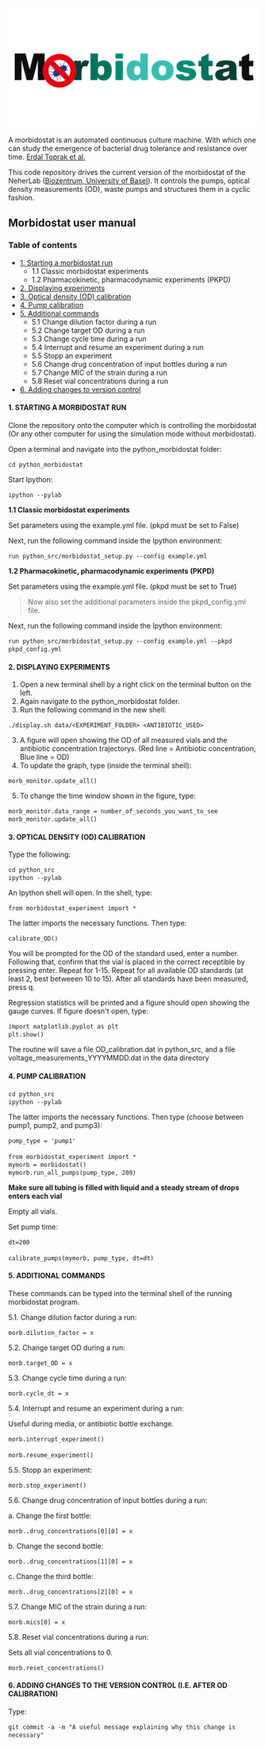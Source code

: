 <p align="center"><img src="misc/Element 2.png" alt="Morbidostat" width="600"></p>

A morbidostat is an automated continuous culture machine. With which one can study the emergence of bacterial drug tolerance and resistance over time. [Erdal Toprak et al.](https://www.ncbi.nlm.nih.gov/pmc/articles/PMC3708598/)

This code repository drives the current version of the morbidostat of the NeherLab ([Biozentrum, University of Basel](https://www.biozentrum.unibas.ch/research/research-groups/research-groups-a-z/overview/unit/research-group-richard-neher)). It controls the pumps, optical density measurements (OD), waste pumps and structures them in a cyclic fashion.

## Morbidostat user manual

### Table of contents
* [1. Starting a morbidostat run](#1-starting-a-morbidostat-run)
    * 1.1 Classic morbidostat experiments
    * 1.2 Pharmacokinetic, pharmacodynamic experiments (PKPD)
* [2. Displaying experiments](#2-displaying-experiments)
* [3. Optical density (OD) calibration](#3-optical-density-od-calibration)
* [4. Pump calibration](#4-pump-calibration)
* [5. Additional commands](#5-additional-commands)
    * 5.1 Change dilution factor during a run
    * 5.2 Change target OD during a run
    * 5.3 Change cycle time during a run
    * 5.4 Interrupt and resume an experiment during a run
    * 5.5 Stopp an experiment
    * 5.6 Change drug concentration of input bottles during a run
    * 5.7 Change MIC of the strain during a run
    * 5.8 Reset vial concentrations during a run
* [6. Adding changes to version control](#6-adding-changes-to-the-version-control-ie-after-od-calibration)


#### 1. STARTING A MORBIDOSTAT RUN

Clone the repository onto the computer which is controlling the morbidostat (Or any other computer for using the simulation mode without morbidostat).

Open a terminal and navigate into the python_morbidostat folder:
```
cd python_morbidostat
```

Start Ipython:
```
ipython --pylab
```

**1.1 Classic morbidostat experiments**

Set parameters using the example.yml file. (pkpd must be set to False)

Next, run the following command inside the Ipython environment:
```
run python_src/morbidostat_setup.py --config example.yml
```

**1.2 Pharmacokinetic, pharmacodynamic experiments (PKPD)**

Set parameters using the example.yml file. (pkpd must be set to True)

> Now also set the additional parameters inside the pkpd_config.yml file.

Next, run the following command inside the Ipython environment:
```
run python_src/morbidostat_setup.py --config example.yml --pkpd pkpd_config.yml
```

#### 2. DISPLAYING EXPERIMENTS

1. Open a new terminal shell by a right click on the terminal button on the left.
2. Again navigate to the python_morbidostat folder.
2. Run the following command in the new shell:
```
./display.sh data/<EXPERIMENT_FOLDER> <ANTIBIOTIC_USED>
```
3. A figure will open showing the OD of all measured vials and the antibiotic concentration trajectorys. (Red line = Antibiotic concentration, Blue line = OD)
4. To update the graph, type (inside the terminal shell):
```
morb_monitor.update_all()
```
5. To change the time window shown in the figure, type:
```
morb_monitor.data_range = number_of_seconds_you_want_to_see
morb_monitor.update_all()
```
#### 3. OPTICAL DENSITY (OD) CALIBRATION

Type the following:
```
cd python_src
ipython --pylab
```

An Ipython shell will open.
In the shell, type:
```
from morbidostat_experiment import *
```
The latter imports the necessary functions.
Then type:
```
calibrate_OD()
```
You will be prompted for the OD of the standard used, enter a number.
Following that, confirm that the vial is placed in the correct receptible by pressing enter.
Repeat for 1-15.
Repeat for all available OD standards (at least 2, best betweeen 10 to 15).
After all standards have been measured, press q.

Regression statistics will be printed and a figure should open showing the gauge curves.
If figure doesn't open, type:
```
import matplotlib.pyplot as plt
plt.show()
```
The routine will save a file OD_calibration.dat in python_src,
and a file voltage_measurements_YYYYMMDD.dat in the data directory

#### 4. PUMP CALIBRATION
```
cd python_src
ipython --pylab
```

The latter imports the necessary functions.
Then type (choose between pump1, pump2, and pump3):
```
pump_type = 'pump1'

from morbidostat_experiment import *
mymorb = morbidostat()
mymorb.run_all_pumps(pump_type, 200)
```
**Make sure all tubing is filled with liquid and a steady stream of drops enters each vial**

Empty all vials.

Set pump time:
```
dt=200

calibrate_pumps(mymorb, pump_type, dt=dt)
```
#### 5. ADDITIONAL COMMANDS
These commands can be typed into the terminal shell of the running morbidostat program.

5.1. Change dilution factor during a run:
```
morb.dilution_factor = x
```

5.2. Change target OD during a run:
```
morb.target_OD = x
```

5.3. Change cycle time during a run:
```
morb.cycle_dt = x
```

5.4. Interrupt and resume an experiment during a run:

Useful during media, or antibiotic bottle exchange.

```
morb.interrupt_experiment()

morb.resume_experiment()
```

5.5. Stopp an experiment:
```
morb.stop_experiment()
```

5.6. Change drug concentration of input bottles during a run:

a. Change the first bottle:
```
morb..drug_concentrations[0][0] = x
```

b. Change the second bottle:
```
morb..drug_concentrations[1][0] = x
```

c. Change the third bottle:
```
morb..drug_concentrations[2][0] = x
```

5.7. Change MIC of the strain during a run:
```
morb.mics[0] = x
```

5.8. Reset vial concentrations during a run:

Sets all vial concentrations to 0.

```
morb.reset_concentrations()
```

#### 6. ADDING CHANGES TO THE VERSION CONTROL (I.E. AFTER OD CALIBRATION)

Type:

```
git commit -a -m "A useful message explaining why this change is necessary"
```

